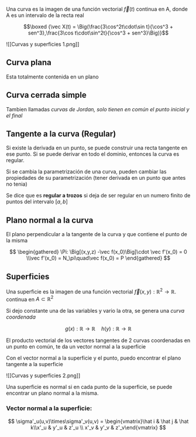 Una curva es la imagen de una función vectorial $\vec f(t)$ continua en A, donde A es un intervalo de la recta real

$$\boxed {\vec X(t) = \Big(\frac{3\cos^2t\cdot\sin t}{\cos^3 + sen^3},\frac{3\cos t\cdot\sin^2t}{\cos^3 + sen^3}\Big)}$$

![[Curvas y superficies 1.png]]

## Curva plana

Esta totalmente contenida en un plano

## Curva cerrada simple

Tambien llamadas *curvas de Jordan, solo tienen en común el punto inicial y el final*

## Tangente a la curva (Regular)

Si existe la derivada en un punto, se puede construir una recta tangente en ese punto. Si se puede derivar en todo el dominio, entonces la curva es regular.

Si se cambia la parametrización de una curva, pueden cambiar las propiedades de su parametrización (tener derivada en un punto que antes no tenia)

Se dice que es **regular a trozos** si deja de ser regular en un numero finito de puntos del intervalo $[a,b]$

## Plano normal a la curva

El plano perpendicular a la tangente de la curva y que contiene el punto de la misma

$$
\begin{gathered}
\Pi: \Big[(x,y,z) -\vec f(x_0)\Big]\cdot \vec f'(x_0) = 0 \\\vec f'(x_0) = N_\pi\quad\vec f(x_0) = P
\end{gathered}
$$

## Superficies

Una superficie es la imagen de una función vectorial $\vec f(x,y):\mathbb{R}^2 \to \mathbb{R}$. continua en $A \subset \mathbb{R}^2$

Si dejo constante una de las variables y vario la otra, se genera una *curva coordenada*

$$
g(x):\mathbb{R} \to \mathbb{R} \quad h(y):\mathbb{R} \to \mathbb{R} 
$$

El producto vectorial de los vectores tangentes de 2 curvas coordenadas en un punto en común, te da un vector normal a la superficie

Con el vector normal a la superficie y el punto, puedo encontrar el plano tangente a la superficie

![[Curvas y superficies 2.png]]

Una superficie es normal si en cada punto de la superficie, se puede encontrar un plano normal a la misma.

### Vector normal a la superficie:

$$
\sigma'_u(u,v)\times\sigma'_v(u,v) = \begin{vmatrix}\hat i & \hat j & \hat k\\x'_u & y'_u & z'_u \\ x'_v & y'_v & z'_v\end{vmatrix}
$$
